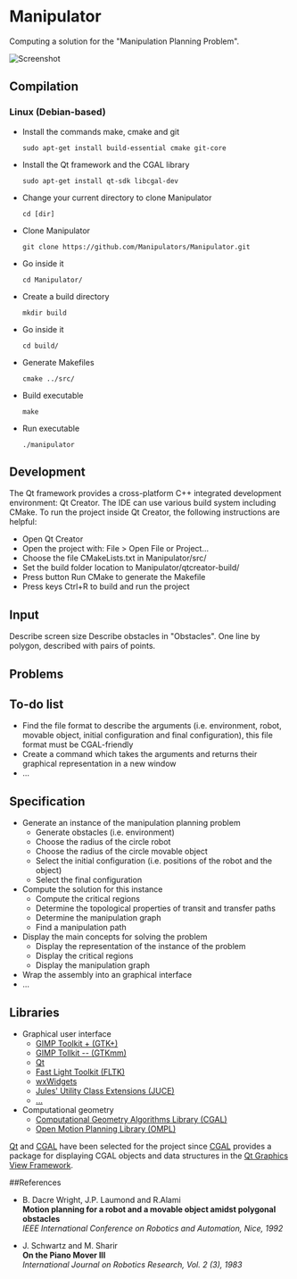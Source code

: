 # Manipulator

Computing a solution for the "Manipulation Planning Problem".


![Screenshot](https://github.com/Manipulators/Manipulator/tree/master/doc/screenshot.png)


## Compilation

### Linux (Debian-based)

- Install the commands make, cmake and git
  
  ```console
  sudo apt-get install build-essential cmake git-core
  ```

- Install the Qt framework and the CGAL library
  
  ```console
  sudo apt-get install qt-sdk libcgal-dev
  ```

- Change your current directory to clone Manipulator
  
  ```console
  cd [dir]
  ```

- Clone Manipulator
  
  ```console
  git clone https://github.com/Manipulators/Manipulator.git
  ```

- Go inside it
  
  ```console
  cd Manipulator/
  ```

- Create a build directory
  
  ```console
  mkdir build
  ```

- Go inside it
  
  ```console
  cd build/
  ```

- Generate Makefiles
  
  ```console
  cmake ../src/
  ```

- Build executable
  
  ```console
  make
  ```

- Run executable
  
  ```console
  ./manipulator
  ```


## Development

The Qt framework provides a cross-platform C++ integrated development
environment: Qt Creator. The IDE can use various build system including CMake.
To run the project inside Qt Creator, the following instructions are helpful:
- Open Qt Creator
- Open the project with: File > Open File or Project...
- Choose the file CMakeLists.txt in Manipulator/src/
- Set the build folder location to Manipulator/qtcreator-build/
- Press button Run CMake to generate the Makefile
- Press keys Ctrl+R to build and run the project


## Input

Describe screen size
Describe obstacles in "Obstacles".
One line by polygon, described with pairs of points.


## Problems

## To-do list

- Find the file format to describe the arguments (i.e. environment, robot,
  movable object, initial configuration and final configuration), this file
  format must be CGAL-friendly
- Create a command which takes the arguments and returns their graphical
  representation in a new window
- ...


## Specification

- Generate an instance of the manipulation planning problem
  - Generate obstacles (i.e. environment)
  - Choose the radius of the circle robot
  - Choose the radius of the circle movable object
  - Select the initial configuration (i.e. positions of the robot and the object)
  - Select the final configuration
- Compute the solution for this instance
  - Compute the critical regions
  - Determine the topological properties of transit and transfer paths
  - Determine the manipulation graph
  - Find a manipulation path
- Display the main concepts for solving the problem
  - Display the representation of the instance of the problem
  - Display the critical regions
  - Display the manipulation graph
- Wrap the assembly into an graphical interface
- ...


## Libraries

- Graphical user interface
  - [GIMP Toolkit + (GTK+)](http://www.gtk.org)
  - [GIMP Tollkit -- (GTKmm)](http://www.gtkmm.org)
  - [Qt](http://qt-project.org)
  - [Fast Light Toolkit (FLTK)](http://www.fltk.org)
  - [wxWidgets](http://www.wxwidgets.org)
  - [Jules' Utility Class Extensions (JUCE)](http://www.juce.com)
  - [...](http://en.wikipedia.org/wiki/List_of_widget_toolkits)
- Computational geometry
  - [Computational Geometry Algorithms Library (CGAL)](http://www.cgal.org)
  - [Open Motion Planning Library (OMPL)](http://ompl.kavrakilab.org)

[Qt](http://qt-project.org) and [CGAL](http://www.cgal.org) have been selected
for the project since [CGAL](http://www.cgal.org) provides a package for
displaying CGAL objects and data structures in the
[Qt Graphics View Framework](http://qt-project.org).


##References

- B. Dacre Wright, J.P. Laumond and R.Alami<br>
  **Motion planning for a robot and a movable object amidst polygonal obstacles**<br>
  *IEEE International Conference on Robotics and Automation, Nice, 1992*

- J. Schwartz and M. Sharir<br>
  **On the Piano Mover III**<br>
  *International Journal on Robotics Research, Vol. 2 (3), 1983*

